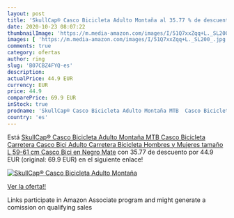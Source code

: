 ```yaml
---
layout: post
title: 'SkullCap® Casco Bicicleta Adulto Montaña al 35.77 % de descuento'
date: 2020-10-23 08:07:22
thumbnailImage: 'https://m.media-amazon.com/images/I/51Q7xxZqq+L._SL200_.jpg'
images: [ 'https://m.media-amazon.com/images/I/51Q7xxZqq+L._SL200_.jpg' ]
comments: true
category: ofertas
author: ring
slug: 'B07CBZ4FYQ-es'
description:
actualPrice: 44.9 EUR
currency: EUR
price: 44.9
comparePrice: 69.9 EUR
inStock: true
prodname: 'SkullCap® Casco Bicicleta Adulto Montaña MTB  Casco Bicicleta Carretera  Casco Bici Adulto Carretera  Bicicleta Hombres y Mujeres  tamaño L  59-61 cm   Casco Bici en Negro Mate'
country: 'es'
---
```


Está [SkullCap® Casco Bicicleta Adulto Montaña MTB  Casco Bicicleta Carretera  Casco Bici Adulto Carretera  Bicicleta Hombres y Mujeres  tamaño L  59-61 cm   Casco Bici en Negro Mate](https://www.amazon.es/dp/B07CBZ4FYQ/?tag=tolees-21) con 35.77 de descuento por 44.9 EUR (original: 69.9 EUR) en el siguiente enlace!

[![SkullCap® Casco Bicicleta Adulto Montaña](https://m.media-amazon.com/images/I/51Q7xxZqq+L._SL200_.jpg)](https://www.amazon.es/dp/B07CBZ4FYQ/?tag=tolees-21)

[Ver la oferta!!](https://www.amazon.es/dp/B07CBZ4FYQ/?tag=tolees-21)

Links participate in Amazon Associate program and might generate a comission on qualifying sales


